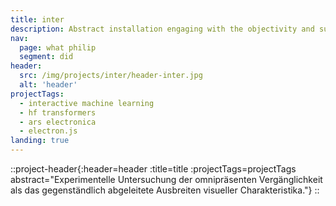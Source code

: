 ```yaml
---
title: inter
description: Abstract installation engaging with the objectivity and subjectiveness of truth.
nav:
  page: what philip
  segment: did
header:
  src: /img/projects/inter/header-inter.jpg
  alt: 'header'
projectTags:
  - interactive machine learning
  - hf transformers
  - ars electronica
  - electron.js
landing: true
---
```


::project-header{:header=header :title=title :projectTags=projectTags abstract="Experimentelle Untersuchung der omnipräsenten Vergänglichkeit als das gegenständlich abgeleitete Ausbreiten visueller Charakteristika."}
::
